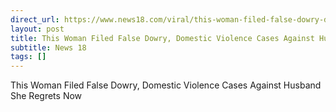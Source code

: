 ```yaml
---
direct_url: https://www.news18.com/viral/this-woman-filed-false-dowry-domestic-violence-cases-against-husband-she-regrets-now-ws-l-aa-9455957.html
layout: post
title: This Woman Filed False Dowry, Domestic Violence Cases Against Husband  She Regrets Now
subtitle: News 18
tags: []
---
```


This Woman Filed False Dowry, Domestic Violence Cases Against Husband  She Regrets Now
